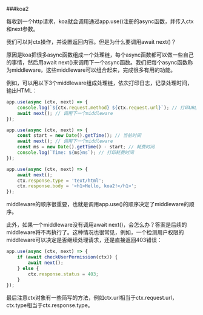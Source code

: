 ###koa2

每收到一个http请求，koa就会调用通过app.use()注册的async函数，并传入ctx和next参数。

我们可以对ctx操作，并设置返回内容。但是为什么要调用await next()？

原因是koa把很多async函数组成一个处理链，每个async函数都可以做一些自己的事情，然后用await next()来调用下一个async函数。我们把每个async函数称为middleware，这些middleware可以组合起来，完成很多有用的功能。

例如，可以用以下3个middleware组成处理链，依次打印日志，记录处理时间，输出HTML：

```js
app.use(async (ctx, next) => {
    console.log(`${ctx.request.method} ${ctx.request.url}`); // 打印URL
    await next(); // 调用下一个middleware
});

app.use(async (ctx, next) => {
    const start = new Date().getTime(); // 当前时间
    await next(); // 调用下一个middleware
    const ms = new Date().getTime() - start; // 耗费时间
    console.log(`Time: ${ms}ms`); // 打印耗费时间
});

app.use(async (ctx, next) => {
    await next();
    ctx.response.type = 'text/html';
    ctx.response.body = '<h1>Hello, koa2!</h1>';
});
```

middleware的顺序很重要，也就是调用app.use()的顺序决定了middleware的顺序。


此外，如果一个middleware没有调用await next()，会怎么办？答案是后续的middleware将不再执行了。这种情况也很常见，例如，一个检测用户权限的middleware可以决定是否继续处理请求，还是直接返回403错误：

```js
app.use(async (ctx, next) => {
    if (await checkUserPermission(ctx)) {
        await next();
    } else {
        ctx.response.status = 403;
    }
});
```

最后注意ctx对象有一些简写的方法，例如ctx.url相当于ctx.request.url，ctx.type相当于ctx.response.type。








































